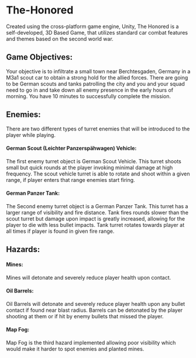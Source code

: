 # The-Honored
Created using the cross-platform game engine, Unity, The Honored is a self-developed, 3D Based Game, that utilizes standard car combat features and themes based on the second world war.

## Game Objectives:
Your objective is to infiltrate a small town near Berchtesgaden, Germany in a M3a1 scout car to obtain a strong hold for the allied forces. There are going to be German scouts and tanks patrolling the city and you and your squad need to go in and take down all enemy presence in the early hours of morning. You have 10 minutes to successfully complete the mission.


## Enemies:
There are two different types of turret enemies that will be introduced to the player while playing. 

#### German Scout (Leichter Panzerspähwagen) Vehicle: 
The first enemy turret object is German Scout Vehicle. This turret shoots small but quick rounds at the player invoking           minimal damage at high frequency. The scout vehicle turret is able to rotate and shoot within a given range, if player enters that range enemies start firing. 
#### German Panzer Tank: 
The Second enemy turret object is a German Panzer Tank. This turret has a larger range of visibility and fire distance. Tank fires rounds slower than the scout turret but damage upon impact is greatly increased, allowing for the player to die with less bullet impacts. Tank turret rotates towards player at all times if player is found in given fire range.

## Hazards:
#### Mines: 
Mines will detonate and severely reduce player health upon contact.  
#### Oil Barrels:
Oil Barrels will detonate and severely reduce player health upon any bullet contact if found near blast radius. Barrels can be detonated by the player shooting at them or if hit by enemy bullets that missed the player.  
#### Map Fog:
Map Fog is the third hazard implemented allowing poor visibility which would make it harder to spot enemies and planted mines.
